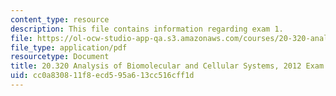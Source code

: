 ```yaml
---
content_type: resource
description: This file contains information regarding exam 1.
file: https://ol-ocw-studio-app-qa.s3.amazonaws.com/courses/20-320-analysis-of-biomolecular-and-cellular-systems-fall-2012/cc0a830811f8ecd595a613cc516cff1d_MIT20_320F12_2012Exam_1.pdf
file_type: application/pdf
resourcetype: Document
title: 20.320 Analysis of Biomolecular and Cellular Systems, 2012 Exam 1
uid: cc0a8308-11f8-ecd5-95a6-13cc516cff1d
---
```

